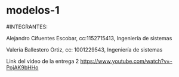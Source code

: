# modelos-1

#INTEGRANTES:
 
Alejandro Cifuentes Escobar,
cc:1152715413,
Ingeniería de sistemas

Valeria Ballestero Ortiz,
cc: 1001229543,
Ingeniería de sistemas


Link del video de la entrega 2
https://www.youtube.com/watch?v=-PojAK9bHHo

